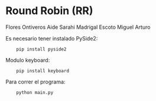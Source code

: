 # Round Robin (RR)

Flores Ontiveros Aide Sarahi
Madrigal Escoto Miguel Arturo

Es necesario tener instalado PySide2:
```
    pip install pyside2
```

Modulo keyboard:
```
    pip install keyboard
```

Para correr el programa:
```
    python main.py
```